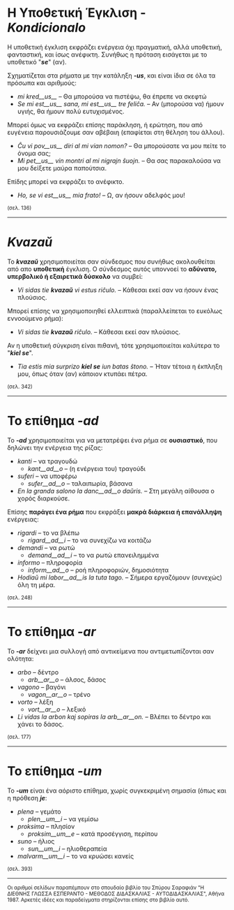 # __Η Υποθετική Έγκλιση__ - *__Kondicionalo__*  
  
Η υποθετική έγκλιση εκφράζει ενέργεια όχι πραγματική, αλλά υποθετική, φανταστική, και ίσως ανέφικτη. Συνήθως η πρόταση εισάγεται με το υποθετικό "*__se__*" (αν).  
  
Σχηματίζεται στα ρήματα με την κατάληξη *__-us__*, και είναι ίδια σε όλα τα πρόσωπα και αριθμούς:  
  
- *mi kred__us__* – Θα μπορούσα να πιστέψω, θα έπρεπε να σκεφτώ
- *Se mi est__us__ sana, mi est__us__ tre feliĉa.* – Αν (μπορούσα να) ήμουν υγιής, θα ήμουν πολύ ευτυχισμένος.
  
Μπορεί όμως να εκφράζει επίσης παράκληση, ή ερώτηση, που από ευγένεια παρουσιάζουμε σαν αβέβαιη (επαφίεται στη θέληση του άλλου).  
  
- *Ĉu vi pov__us__ diri al mi vian nomon?* – Θα μπορούσατε να μου πείτε το όνομα σας;  
- *Mi pet__us__ vin montri al mi nigrajn ŝuojn.* – Θα σας παρακαλούσα να μου δείξετε μαύρα παπούτσια.  

Επίδης μπορεί να εκφράζει το ανέφικτο.  

- *Ho, se vi est__us__ mia frato!* – Ω, αν ήσουν αδελφός μου!  
  
<sub>(σελ. 136)</sub>

---

# *__Kvazaŭ__*  
  
To *__kvazaŭ__* χρησιμοποιείται σαν σύνδεσμος που συνήθως ακολουθείται από απο __υποθετική__ έγκλιση. Ο σύνδεσμος αυτός υποννοεί το __αδύνατο, υπερβολικό ή εξαιρετικά δύσκολο__ να συμβεί:  
  
- *Vi sidas tie __kvazaŭ__ vi estus riĉulo.* – Κάθεσαι εκεί σαν να ήσουν ένας πλούσιος.  
  
Μπορεί επίσης να χρησιμοποιηθεί ελλειπτικά (παραλλείπεται το ευκόλως εννοούμενο ρήμα):  
  
- *Vi sidas tie __kvazaŭ__ riĉulo.* – Κάθεσαι εκεί σαν πλούσιος.
  
Αν η υποθετική σύγκριση είναι πιθανή, τότε χρησιμοποιείται καλύτερα το "*__kiel se__*".  
  
- *Tia estis mia surprizo __kiel se__ iun batas ŝtono.* – Ήταν τέτοια η έκπληξη μου, όπως όταν (αν) κάποιον κτυπάει πέτρα.
  
<sub>(σελ. 342)</sub>

--- 

# Το επίθημα *__-ad__*  
  
Το *__-ad__* χρησιμοποιείται για να μετατρέψει ένα ρήμα σε __ουσιαστικό__, που δηλώνει την ενέργεια της ρίζας:
  
- *kanti* – να τραγουδώ
  - *kant__ad__o* – (η ενέργεια του) τραγούδι
- *suferi* – να υποφέρω
	- *sufer__ad__o* – ταλαιπωρία, βάσανα
- *En la granda salono la danc__ad__o daŭris.* – Στη μεγάλη αίθουσα ο χορός διαρκούσε.
  
Επίσης __παράγει ένα ρήμα__ που εκφράξει __μακρά διάρκεια ή επανάλληψη__ ενέργειας:  
  
- *rigardi* – το να βλέπω
  - *rigard__ad__i* – το να συνεχίζω να κοιτάζω
- *demandi* – να ρωτώ
	- *demand__ad__i* – το να ρωτώ επανειλημμένα
- *informo* – πληροφορία
	- *inform__ad__o* – ροή πληροφοριών, δημοσιότητα
- *Hodiaŭ mi labor__ad__is la tuta tago.* – Σήμερα εργαζόμουν (συνεχώς) όλη τη μέρα.
  
<sub>(σελ. 248)</sub>

---

# Το επίθημα *__-ar__* 

Το *__-ar__* δείχνει μια συλλογή από αντικείμενα που αντιμετωπίζονται σαν ολότητα:

- *arbo* – δέντρο
	- *arb__ar__o* – άλσος, δάσος
- *vagono* – βαγόνι
	- *vagon__ar__o* – τρένο
- *vorto* – λέξη
	- *vort__ar__o* – λεξικό
- *Li vidas la arbon kaj sopiras la arb__ar__on.* – Βλέπει το δέντρο και χάνει το δάσος.

<sub>(σελ. 177)</sub>

---

# Το επίθημα *__-um__* 

Το *__-um__* είναι ένα αόριστο επίθημα, χωρίς συγκεκριμένη σημασία (όπως και η πρόθεση *__je__*:

- *plena* – γεμάτο
  -  *plen__um__i* – να γεμίσω
- *proksima* – πλησίον
  -  *proksim__um__e* – κατά προσέγγιση, περίπου
- *suno* – ήλιος 
	- *sun__um__i* – ηλιοθεραπεία 
- *malvarm__um__i* – το να κρυώσει κανείς

<sub>(σελ. 393)</sub>

--- 

<sub>Οι αριθμοί σελίδων παραπέμπουν στο σπουδαίο βιβλίο του Σπύρου Σαραφιάν "Η ΔΙΕΘΝΗΣ ΓΛΩΣΣΑ ΕΣΠΕΡΑΝΤΟ - ΜΕΘΟΔΟΣ ΔΙΔΑΣΚΑΛΙΑΣ - ΑΥΤΟΔΙΔΑΣΚΑΛΙΑΣ", Αθήνα 1987. Αρκετές ιδέες και παραδείγματα στηρίζονται επίσης στο βιβλίο αυτό.</sub>
